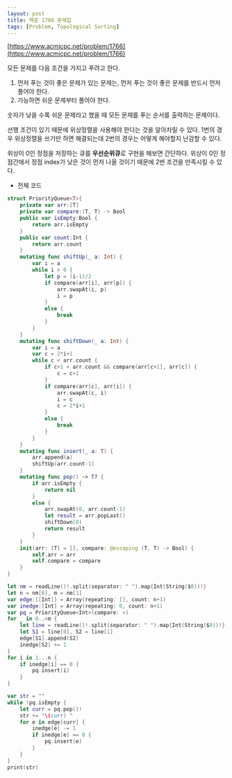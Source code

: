 ```yaml
---
layout: post
title: 백준 1766 문제집
tags: [Problem, Topological Sorting]
---
```


[https://www.acmicpc.net/problem/1766](https://www.acmicpc.net/problem/1766)

모든 문제를 다음 조건을 가지고 푸려고 한다.  

1. 먼저 푸는 것이 좋은 문제가 있는 문제는, 먼저 푸는 것이 좋은 문제를 반드시 먼저 풀어야 한다.
2. 가능하면 쉬운 문제부터 풀어야 한다.  

숫자가 낮을 수록 쉬운 문제라고 했을 때 모든 문제를 푸는 순서를 출력하는 문제이다.  

선행 조건이 있기 때문에 위상정렬을 사용해야 한다는 것을 알아차릴 수 있다. 1번의 경우 위상정렬을 쓰기만 하면 해결되는데 2번의 경우는 어떻게 해야할지 난감할 수 있다.  

위상이 0인 정점을 저장하는 큐를 **우선순위큐**로 구현을 해보면 간단하다. 위상이 0인 정점간에서 정점 index가 낮은 것이 먼저 나올 것이기 때문에 2번 조건을 만족시킬 수 있다.  

- 전체 코드



```swift
struct PriorityQueue<T>{
    private var arr:[T]
    private var compare:(T, T) -> Bool
    public var isEmpty:Bool {
        return arr.isEmpty
    }
    public var count:Int {
        return arr.count
    }
    mutating func shiftUp(_ a: Int) {
        var i = a
        while i > 0 {
            let p = (i-1)/2
            if compare(arr[i], arr[p]) {
                arr.swapAt(i, p)
                i = p
            }
            else {
                break
            }
        }
    }
    mutating func shiftDown(_ a: Int) {
        var i = a
        var c = 2*i+1
        while c < arr.count {
            if c+1 < arr.count && compare(arr[c+1], arr[c]) {
                c = c+1
            }
            if compare(arr[c], arr[i]) {
                arr.swapAt(c, i)
                i = c
                c = 2*i+1
            }
            else {
                break
            }
        }
    }
    mutating func insert(_ a: T) {
        arr.append(a)
        shiftUp(arr.count-1)
    }
    mutating func pop() -> T? {
        if arr.isEmpty {
            return nil
        }
        else {
            arr.swapAt(0, arr.count-1)
            let result = arr.popLast()
            shiftDown(0)
            return result
        }
    }
    init(arr: [T] = [], compare: @escaping (T, T) -> Bool) {
        self.arr = arr
        self.compare = compare
    }
}

let nm = readLine()!.split(separator: " ").map{Int(String($0))!}
let n = nm[0], m = nm[1]
var edge:[[Int]] = Array(repeating: [], count: n+1)
var inedge:[Int] = Array(repeating: 0, count: n+1)
var pq = PriorityQueue<Int>(compare: <)
for _ in 0..<m {
    let line = readLine()!.split(separator: " ").map{Int(String($0))!}
    let S1 = line[0], S2 = line[1]
    edge[S1].append(S2)
    inedge[S2] += 1
}
for i in 1...n {
    if inedge[i] == 0 {
        pq.insert(i)
    }
}

var str = ""
while !pq.isEmpty {
    let curr = pq.pop()!
    str += "\(curr) "
    for e in edge[curr] {
        inedge[e] -= 1
        if inedge[e] == 0 {
            pq.insert(e)
        }
    }
}
print(str)
```


